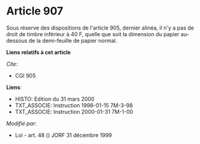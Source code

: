 # Article 907

Sous réserve des dispositions de l'article 905, dernier alinéa, il n'y a pas de droit de timbre inférieur à 40 F, quelle que
soit la dimension du papier au-dessous de la demi-feuille de papier normal.

**Liens relatifs à cet article**

_Cite_:

  - CGI 905

**Liens**:

  - HISTO: Edition du 31 mars 2000
  - TXT_ASSOCIE: Instruction 1998-01-15 7M-3-98
  - TXT_ASSOCIE: Instruction 2000-01-31 7M-1-00

_Modifié par_:

  - Loi - art. 48 () JORF 31 décembre 1999
